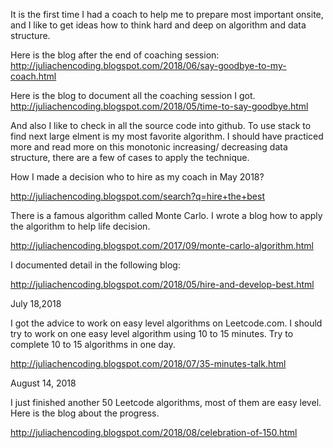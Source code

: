 It is the first time I had a coach to help me to prepare most important onsite, and I like to get ideas how to think hard and deep on algorithm and data structure. 

Here is the blog after the end of coaching session: http://juliachencoding.blogspot.com/2018/06/say-goodbye-to-my-coach.html

Here is the blog to document all the coaching session I got. http://juliachencoding.blogspot.com/2018/05/time-to-say-goodbye.html

And also I like to check in all the source code into github. To use stack to find next large elment is my most favorite algorithm. I should have practiced more and read more on this monotonic increasing/ decreasing data structure, there are a few of cases to apply the technique. 

How I made a decision who to hire as my coach in May 2018?

http://juliachencoding.blogspot.com/search?q=hire+the+best

There is a famous algorithm called Monte Carlo. I wrote a blog how to apply the algorithm to help life decision. 

http://juliachencoding.blogspot.com/2017/09/monte-carlo-algorithm.html

I documented detail in the following blog:

http://juliachencoding.blogspot.com/2018/05/hire-and-develop-best.html

July 18,2018

I got the advice to work on easy level algorithms on Leetcode.com. I should try to work on one easy level algorithm using 10 to 15 minutes. Try to complete 10 to 15 algorithms in one day. 

http://juliachencoding.blogspot.com/2018/07/35-minutes-talk.html

August 14, 2018

I just finished another 50 Leetcode algorithms, most of them are easy level. Here is the blog about the progress. 

http://juliachencoding.blogspot.com/2018/08/celebration-of-150.html
